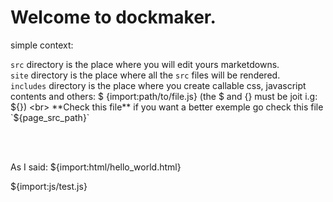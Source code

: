 # Welcome to dockmaker.

simple context:

`src` directory is the place where you will edit yours marketdowns.<br>
`site` directory is the place where all the `src` files will be rendered.<br>
`includes` directory is the place where you create callable css, javascript contents and others:
$ {import:path/to/file.js} (the $ and {} must be joit i.g: ${})
<br>
**Check this file**
if you want a better exemple go check this file `${page_src_path}`

<!-- This is how works: -->
<!-- "${import:html/hello_world.js}" should return: "<b>Hello world!!!!!!!!!!</b>" -->
<!-- Go check the file content in includes/html/hello_world.html -->

<!-- You can do the same thing, but with strings. -->
<!-- "${import:html/hello_world.js}" should return: "<b>Hello world!!!!!!!!!!</b>" -->
<!-- Go check the file content in includes/html/hello_world.html -->

<br><br>

<!-- As said, this should make a  -->

As I said: ${import:html/hello_world.html}

<!-- This will say something in the web console -->

${import:js/test.js}
